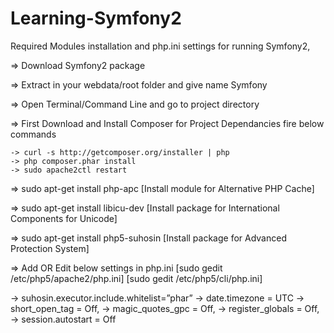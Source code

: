 Learning-Symfony2
=================

Required Modules installation and php.ini settings for running Symfony2, 

=> Download Symfony2 package

=> Extract in your webdata/root folder and give name Symfony

=> Open Terminal/Command Line and go to project directory

=> First Download and Install Composer for Project Dependancies fire below commands

    -> curl -s http://getcomposer.org/installer | php
    -> php composer.phar install
    -> sudo apache2ctl restart
=> sudo apt-get install php-apc [Install module for Alternative PHP Cache]

=> sudo apt-get install libicu-dev [Install package for  International Components for Unicode]

=> sudo apt-get install php5-suhosin [Install package for Advanced Protection System]

=> Add OR Edit below settings in php.ini [sudo gedit /etc/php5/apache2/php.ini] [sudo gedit /etc/php5/cli/php.ini]
   
   -> suhosin.executor.include.whitelist=”phar”
   -> date.timezone = UTC
   -> short_open_tag = Off, 
   -> magic_quotes_gpc = Off, 
   -> register_globals = Off, 
   -> session.autostart = Off
   




